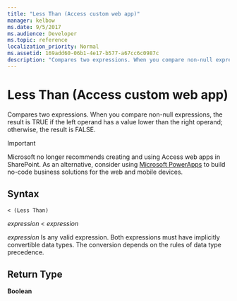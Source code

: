 ```yaml
---
title: "Less Than (Access custom web app)"
manager: kelbow
ms.date: 9/5/2017
ms.audience: Developer
ms.topic: reference 
localization_priority: Normal
ms.assetid: 169add60-06b1-4e17-b577-a67cc6c0987c
description: "Compares two expressions. When you compare non-null expressions, the result is TRUE if the left operand has a value lower than the right operand; otherwise, the result is FALSE."
---
```


# Less Than (Access custom web app)

Compares two expressions. When you compare non-null expressions, the result is TRUE if the left operand has a value lower than the right operand; otherwise, the result is FALSE.
  
> [!IMPORTANT]
> Microsoft no longer recommends creating and using Access web apps in SharePoint. As an alternative, consider using [Microsoft PowerApps](https://powerapps.microsoft.com/en-us/) to build no-code business solutions for the web and mobile devices. 
  
## Syntax

`< (Less Than)`

*expression*  \<  *expression* 
  
*expression*  Is any valid expression. Both expressions must have implicitly convertible data types. The conversion depends on the rules of data type precedence. 
  
## Return Type

**Boolean**
  


